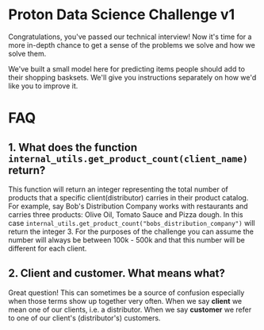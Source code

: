 # Proton Data Science Challenge v1

Congratulations, you've passed our technical interview! Now it's time for a more in-depth chance to get a sense of the problems we solve and how we solve them.

We've built a small model here for predicting items people should add to their shopping basksets. We'll give you instructions separately on how we'd like you to improve it.


# FAQ

## 1. What does the function `internal_utils.get_product_count(client_name)` return?
This function will return an integer representing the total number of products that a specific client(distributor) carries in their product catalog.\
For example, say Bob's Distribution Company works with restaurants and carries three products:
Olive Oil, Tomato Sauce and Pizza dough. In this case `internal_utils.get_product_count("bobs_distribution_company")` will return the integer 3.
For the purposes of the challenge you can assume the number will always be between 100k - 500k and that this number will be different for each client.

## 2. Client and customer. What means what?
Great question! This can sometimes be a source of confusion especially when those terms show up together very often.
When we say **client** we mean one of our clients, i.e. a distributor. When we say **customer** we refer to one of our client's (distributor's) customers. 
